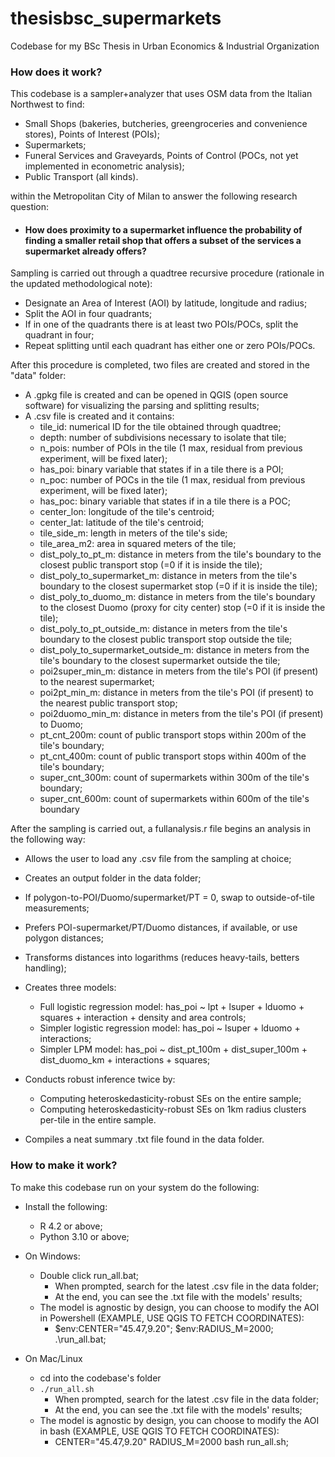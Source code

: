 # thesisbsc_supermarkets
Codebase for my BSc Thesis in Urban Economics &amp; Industrial Organization 





### How does it work?

This codebase is a sampler+analyzer that uses OSM data from the Italian Northwest to find:
  - Small Shops (bakeries, butcheries, greengroceries and convenience stores), Points of Interest (POIs);
  - Supermarkets;
  - Funeral Services and Graveyards, Points of Control (POCs, not yet implemented in econometric analysis);
  - Public Transport (all kinds).

within the Metropolitan City of Milan to answer the following research question:
  - #### How does proximity to a supermarket influence the probability of finding a smaller retail shop that offers a subset of the services a supermarket already offers?

Sampling is carried out through a quadtree recursive procedure (rationale in the updated methodological note):
  - Designate an Area of Interest (AOI) by latitude, longitude and radius;
  - Split the AOI in four quadrants;
  - If in one of the quadrants there is at least two POIs/POCs, split the quadrant in four;
  - Repeat splitting until each quadrant has either one or zero POIs/POCs.

After this procedure is completed, two files are created and stored in the "data" folder:
   - A .gpkg file is created and can be opened in QGIS (open source software) for visualizing the parsing and splitting results;
   - A .csv file is created and it contains:
     - tile_id: numerical ID for the tile obtained through quadtree;
     - depth: number of subdivisions necessary to isolate that tile;
     - n_pois: number of POIs in the tile (1 max, residual from previous experiment, will be fixed later);
     - has_poi: binary variable that states if in a tile there is a POI;
     - n_poc: number of POCs in the tile (1 max, residual from previous experiment, will be fixed later);
     - has_poc: binary variable that states if in a tile there is a POC;
     - center_lon: longitude of the tile's centroid;
     - center_lat: latitude of the tile's centroid;
     - tile_side_m: length in meters of the tile's side;
     - tile_area_m2: area in squared meters of the tile;
     - dist_poly_to_pt_m: distance in meters from the tile's boundary to the closest public transport stop (=0 if it is inside the tile);
     - dist_poly_to_supermarket_m: distance in meters from the tile's boundary to the closest supermarket stop (=0 if it is inside the tile);
     - dist_poly_to_duomo_m: distance in meters from the tile's boundary to the closest Duomo (proxy for city center) stop (=0 if it is inside the tile);
     - dist_poly_to_pt_outside_m: distance in meters from the tile's boundary to the closest public transport stop outside the tile;
     - dist_poly_to_supermarket_outside_m: distance in meters from the tile's boundary to the closest supermarket outside the tile;
     - poi2super_min_m: distance in meters from the tile's POI (if present) to the nearest supermarket;
     - poi2pt_min_m: distance in meters from the tile's POI (if present) to the nearest public transport stop;
     - poi2duomo_min_m: distance in meters from the tile's POI (if present) to Duomo;
     - pt_cnt_200m: count of public transport stops within 200m of the tile's boundary;
     - pt_cnt_400m: count of public transport stops within 400m of the tile's boundary;
     - super_cnt_300m: count of supermarkets within 300m of the tile's boundary;
     - super_cnt_600m: count of supermarkets within 600m of the tile's boundary

After the sampling is carried out, a fullanalysis.r file begins an analysis in the following way:
   - Allows the user to load any .csv file from the sampling at choice;
   - Creates an output folder in the data folder;
   - If polygon-to-POI/Duomo/supermarket/PT = 0, swap to outside-of-tile measurements;
   - Prefers POI-supermarket/PT/Duomo distances, if available, or use polygon distances;
   - Transforms distances into logarithms (reduces heavy-tails, betters handling);
   - Creates three models:
      - Full logistic regression model: has_poi ~ lpt + lsuper + lduomo + squares + interaction + density and area controls;
      - Simpler logistic regression model: has_poi ~ lsuper + lduomo + interactions;
      - Simpler LPM model: has_poi ~ dist_pt_100m + dist_super_100m + dist_duomo_km + interactions + squares;

   - Conducts robust inference twice by:
      - Computing heteroskedasticity-robust SEs on the entire sample;
      - Computing heteroskedasticity-robust SEs on 1km radius clusters per-tile in the entire sample.

   - Compiles a neat summary .txt file found in the data folder.

### How to make it work?

To make this codebase run on your system do the following:

   - Install the following:
      - R 4.2 or above;
      - Python 3.10 or above;

   - On Windows:
      - Double click run_all.bat;
         - When prompted, search for the latest .csv file in the data folder;
         - At the end, you can see the .txt file with the models' results;
      - The model is agnostic by design, you can choose to modify the AOI in Powershell (EXAMPLE, USE QGIS TO FETCH COORDINATES):
         - $env:CENTER="45.47,9.20"; $env:RADIUS_M=2000; .\run_all.bat;          
        
   - On Mac/Linux
      - cd into the codebase's folder
      - `./run_all.sh`
         - When prompted, search for the latest .csv file in the data folder;
         - At the end, you can see the .txt file with the models' results;
      - The model is agnostic by design, you can choose to modify the AOI in bash (EXAMPLE, USE QGIS TO FETCH COORDINATES):
         - CENTER="45.47,9.20" RADIUS_M=2000 bash run_all.sh;          


 

